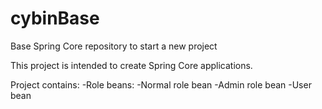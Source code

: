 # cybinBase
Base Spring Core repository to start a new project

This project is intended to create Spring Core applications.

Project contains:
-Role beans:
    -Normal role bean
    -Admin role bean
-User bean
